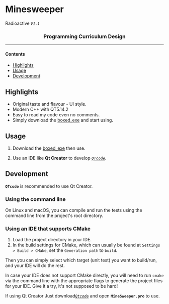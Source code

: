 # Minesweeper
Radioactive *`V1.1`*
<h3 align="center">Programming Curriculum Design</h3>

---

#### Contents

* [Highlights](#highlights)
* [Usage](#usage)
* [Development](#development)



## Highlights

* Original taste and flavour - UI style.
* Modern C++ with QT5.14.2
* Easy to read my code even no comments.
* Simply download the
  [boxed_exe](https://github.com/Radioactive-jkl/Minesweeper/blob/master/MineSweeper_boxed.exe)
  and start using.



## Usage

1. Download the 
   [boxed_exe](https://github.com/Radioactive-jkl/Minesweeper/blob/master/MineSweeper_boxed.exe)
   then use.
    
3. Use an IDE like **Qt Creator** to develop [*`QTcode`*](https://github.com/Radioactive-jkl/Minesweeper/tree/master/QTcode).



## Development


**`QTcode`** is recommended to use Qt Creator.


### Using the command line

On Linux and macOS, you can compile and run the tests using the command line from the project's root directory.


### Using an IDE that supports CMake

1. Load the project directory in your IDE.
2. In the build settings for CMake, which can usually be found at
   `Settings > Build > CMake`, set the `Generation path` to `build`.

Then you can simply select which target (unit test) you want to build/run, and
your IDE will do the rest.

In case your IDE does not support CMake directly, you will need to run `cmake`
via the command line with the appropriate flags to generate the project files
for your IDE. Give it a try, it's not supposed to be hard!

If using Qt Creator
Just download[*`Qtcode`*](https://github.com/Radioactive-jkl/Minesweeper/tree/master/QTcode)
and open **`MineSweeper.pro`** to use.
